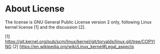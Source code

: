 # About License

The license is GNU General Public License version 2 only, following Linux kernel license [1] and the discussion [2].

[1] https://git.kernel.org/pub/scm/linux/kernel/git/torvalds/linux.git/tree/COPYING
[2] https://en.wikipedia.org/wiki/Linux_kernel#Legal_aspects
